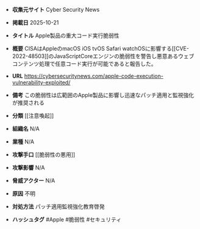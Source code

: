- **収集元サイト**
Cyber Security News

- **掲載日**
2025-10-21

- **タイトル**
Apple製品の重大コード実行脆弱性

- **概要**
CISAはAppleのmacOS iOS tvOS Safari watchOSに影響する[[CVE-2022-48503]]のJavaScriptCoreエンジンの脆弱性を警告し悪意あるウェブコンテンツ処理で任意コード実行が可能であると報告した。

- **URL**
https://cybersecuritynews.com/apple-code-execution-vulnerability-exploited/

- **備考**
この脆弱性は広範囲のApple製品に影響し迅速なパッチ適用と監視強化が推奨される

- **分類**
[[注意喚起]]

- **組織名**
N/A

- **業種**
N/A

- **攻撃手口**
[[脆弱性の悪用]]

- **攻撃影響**
N/A

- **脅威アクター**
N/A

- **原因**
不明

- **対処方法**
パッチ適用監視強化教育啓発

- **ハッシュタグ**
#Apple #脆弱性 #セキュリティ
